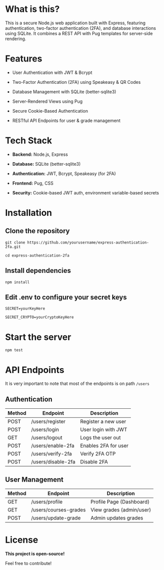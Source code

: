 # What is this?
This is a secure Node.js web application built with Express, featuring authentication, two-factor authentication (2FA), and database interactions using SQLite. It combines a REST API with Pug templates for server-side rendering.

# Features

- User Authentication with JWT & Bcrypt

- Two-Factor Authentication (2FA) using Speakeasy & QR Codes

- Database Management with SQLite (better-sqlite3)

- Server-Rendered Views using Pug

- Secure Cookie-Based Authentication

- RESTful API Endpoints for user & grade management

# Tech Stack

- **Backend:** Node.js, Express

- **Database:** SQLite (better-sqlite3)

- **Authentication:** JWT, Bcrypt, Speakeasy (for 2FA)

- **Frontend:** Pug, CSS

- **Security:** Cookie-based JWT auth, environment variable-based secrets

# Installation

## Clone the repository
``git clone https://github.com/yourusername/express-authentication-2fa.git``

``cd express-authentication-2fa``

## Install dependencies
``npm install``

## Edit .env to configure your secret keys
``SECRET=yourKeyHere``

``SECRET_CRYPTO=yourCryptoKeyHere``

# Start the server
``npm test``

# API Endpoints
It is very important to note that most of the endpoints is on path ``/users`` 

## Authentication
| Method | Endpoint           | Description          |
|--------|--------------------|----------------------|
| POST   | /users/register    | Register a new user  |
| POST   | /users/login       | User login with JWT  |
| GET    | /users/logout      | Logs the user out    |
| POST   | /users/enable-2fa  | Enables 2FA for user |
| POST   | /users/verify-2fa  | Verify 2FA OTP       |
| POST   | /users/disable-2fa | Disable 2FA          |

## User Management
| Method | Endpoint              | Description              |
|--------|-----------------------|--------------------------|
| GET    | /users/profile        | Profile Page (Dashboard) |
| GET    | /users/courses-grades | View grades (admin/user) |
| POST   | /users/update-grade   | Admin updates grades     |

# License
**This project is open-source!** 

Feel free to contribute!

